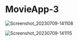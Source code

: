 # MovieApp-3

![Screenshot_20230709-141108](https://github.com/awstine/MovieApp-3/assets/116760268/620da63b-7f2b-44bb-808b-9179748dbb36)


![Screenshot_20230709-141115](https://github.com/awstine/MovieApp-3/assets/116760268/bbbd2a2c-0d62-4a1d-97c4-2b9ac365176d)


